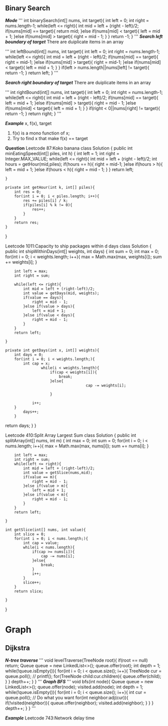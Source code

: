 ## Binary Search
***Mode***
'''
int binarySearch(int[] nums, int target){
    int left = 0;
    int right = nums.length-1;
    while(left <= right){
        int mid = left + (right - left)/2;
        if(nums[mid] == target){
            return mid;
        }else if(nums[mid] < target){
            left = mid + 1;
        }else if(nums[mid] > target){
            right = mid - 1;
        }
    }
    return -1;
}
'''
***Search left boundary of target***
There are duiplicate items in an array

'''
int leftBound(int[] nums, int target){
    int left = 0;
    int right = nums.length-1;
    while(left <= right){
        int mid = left + (right - left)/2;
        if(nums[mid] == target){
            right = mid-1;
        }else if(nums[mid] > target){
            right = mid-1;
        }else if(nums[mid] < target){
            left = mid + 1;
        }
    }
    if(left > nums.length||nums[left] != target){
        return -1;
    }
    return left;
}
'''

***Search right boundary of target***
There are duiplicate items in an array

'''
int rightBound(int[] nums, int target){
    int left = 0;
    int right = nums.length-1;
    while(left <= right){
        int mid = left + (right - left)/2;
        if(nums[mid] == target){
            left = mid + 1;
        }else if(nums[mid] > target){
            right = mid - 1;
        }else if(nums[mid] < target){
            left = mid + 1;
        }
    }
    if(right < 0||nums[right] != target){
        return -1;
    }
    return right;
}
'''

***Example***
x, f(x), target
1. f(x) is a mono function of x;
2. Try to find x that make f(x) == target

****Question**** 
Leetcode 87:Koko banana
class Solution {
    public int minEatingSpeed(int[] piles, int h) {
        int left = 1;
        int right = Integer.MAX_VALUE;
        while(left <= right){
            int mid = left + (right - left)/2;
            int hours = getHour(mid,piles);
            if(hours == h){
                right = mid-1;
            }else if(hours > h){
                left = mid + 1;
            }else if(hours < h){
                right = mid - 1;
            }
        }
        return left;
        
    }
    
    private int getHour(int k, int[] piles){
        int res = 0;
        for(int i = 0; i < piles.length; i++){
            res += piles[i] / k;
            if(piles[i] % k != 0){
                res++;
            }
        }
        return res;
    }
}

Leetcode 1011:Capacity to ship packages within d days
class Solution {
    public int shipWithinDays(int[] weights, int days) {
        int sum = 0;
        int max = 0;
        for(int i = 0; i < weights.length; i++){
            max = Math.max(max, weights[i]);
            sum += weights[i];
        }
        
        int left = max;
        int right = sum;
        
        while(left <= right){
            int mid = left + (right-left)/2;
            int value = getDays(mid, weights);
            if(value == days){
                right = mid - 1;
            }else if(value > days){
                left = mid + 1;
            }else if(value < days){
                right = mid - 1;
            }
        }
        return left;
        
    }
    
    private int getDays(int x, int[] weights){
        int days = 0;
        for(int i = 0; i < weights.length;){
            int cap = x;
                    while(i < weights.length){
                        if(cap < weights[i]){
                            break;
                        }else{
                                        cap -= weights[i];
                            
                        }

                i++;
        }
            days++;
        }

return days;
    }
}


Leetcode 410:Split Array Largest Sum
class Solution {
    public int splitArray(int[] nums, int m) {
        int max = 0;
        int sum = 0;
        for(int i = 0; i < nums.length; i++){
            max = Math.max(max, nums[i]);
            sum += nums[i];
        }
        
        int left = max;
        int right = sum;
        while(left <= right){
            int mid = left + (right-left)/2;
            int value = getSlice(nums,mid);
            if(value == m){
                right = mid - 1;
            }else if(value > m){
                left = mid + 1;
            }else if(value < m){
                right = mid - 1;
            }
        }
        return left;
        
    }
    
    int getSlice(int[] nums, int value){
        int slice = 0;
        for(int i = 0; i < nums.length;){
            int cap = value;
            while(i < nums.length){
                if(cap >= nums[i]){
                    cap -= nums[i];
                }else{
                    break;
                }
                i++;
            }
            slice++;
        }
        return slice;
        
    }
}

# Graph
## Dijkstra
***N-tree traverse***
'''
void levelTraverse(TreeNode root){
    if(root == null) return;
    Queue<TreeNode> queue = new LinkedList<>();
    queue.offer(root);
    int depth = 1;
    while(!queue.isEmpty()){
        for(int i = 0; i < queue.size(); i++){
            TreeNode cur = queue.poll();
            // printf();
            for(TreeNode child:cur.children){
                queue.offer(child);
            }
        }
        depth++;
    }
}
'''
***Graph BFS***
'''
void bfs(int node){
    Queue<Integer> queue = new LinkedList<>();
    queue.offer(node);
    visited.add(node);
    int depth = 1;
    while(!queue.isEmpty()){
        for(int i = 0; i < queue.size(); i++){
            int cur = queue.poll();
            // Do what you want
            for(int neighbor:adj(cur)){
                if(!visited(neighbor)){
                    queue.offer(neighbor);
                    visited.add(neighbor);
                }
            }
        }
        depth++;
    }
}
'''

***Example***
Leetcode 743:Network delay time







